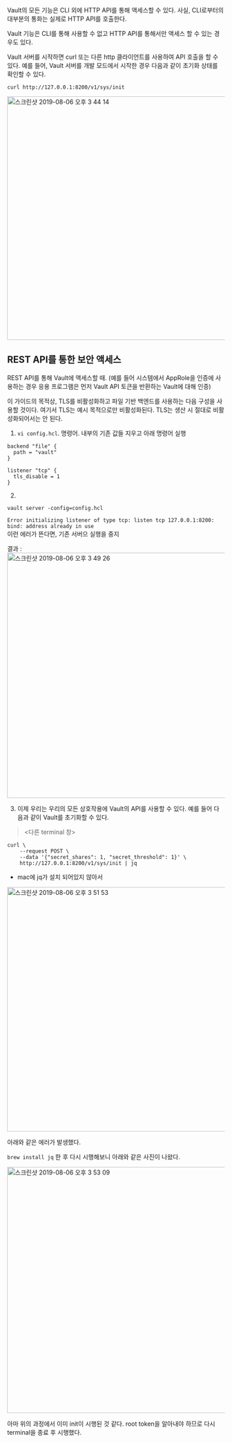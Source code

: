 Vault의 모든 기능은 CLI 외에 HTTP API를 통해 액세스할 수 있다. 사실, CLI로부터의 대부분의 통화는 실제로 HTTP API를 호출한다. 

Vault 기능은 CLI를 통해 사용할 수 없고 HTTP API를 통해서만 액세스 할 수 있는 경우도 있다.

Vault 서버를 시작하면 curl 또는 다른 http 클라이언트를 사용하여 API 호출을 할 수 있다. 예를 들어, Vault 서버를 개발 모드에서 시작한 경우 다음과 같이 초기화 상태를 확인할 수 있다.

~~~
curl http://127.0.0.1:8200/v1/sys/init
~~~
<img width="563" alt="스크린샷 2019-08-06 오후 3 44 14" src="https://user-images.githubusercontent.com/37536415/62516840-0fec6580-b861-11e9-9097-3bdc7546f408.png">

## REST API를 통한 보안 액세스

REST API를 통해 Vault에 액세스할 때. (예를 들어 시스템에서 AppRole을 인증에 사용하는 경우 응용 프로그램은 먼저 Vault API 토큰을 반환하는 Vault에 대해 인증)

이 가이드의 목적상, TLS를 비활성화하고 파일 기반 백엔드를 사용하는 다음 구성을 사용할 것이다. 여기서 TLS는 예시 목적으로만 비활성화된다. TLS는 생산 시 절대로 비활성화되어서는 안 된다.



1. `vi config.hcl`.  명령어. 내부의 기존 값들 지우고 아래 명령어 실행

~~~
backend "file" {
  path = "vault"
}

listener "tcp" {
  tls_disable = 1
}
~~~

2. 
~~~
vault server -config=config.hcl
~~~

`Error initializing listener of type tcp: listen tcp 127.0.0.1:8200: bind: address already in use` <br> 이런 에러가 뜬다면, 기존 서버으 실행을 중지

결과 : <img width="567" alt="스크린샷 2019-08-06 오후 3 49 26" src="https://user-images.githubusercontent.com/37536415/62517186-ca7c6800-b861-11e9-946a-a39ae2d62de2.png">


3. 이제 우리는 우리의 모든 상호작용에 Vault의 API를 사용할 수 있다. 예를 들어 다음과 같이 Vault를 초기화할 수 있다.
> <다른 terminal 창>
~~~
curl \
    --request POST \
    --data '{"secret_shares": 1, "secret_threshold": 1}' \
    http://127.0.0.1:8200/v1/sys/init | jq
~~~

- mac에 jq가 설치 되어있지 않아서 
<img width="565" alt="스크린샷 2019-08-06 오후 3 51 53" src="https://user-images.githubusercontent.com/37536415/62517412-542c3580-b862-11e9-8e80-42f01d1fd9da.png">

아래와 같은 에러가 발생했다. 

`brew install jq` 한 후 다시 시행해보니 아래와 같은 사진이 나왔다. 

<img width="569" alt="스크린샷 2019-08-06 오후 3 53 09" src="https://user-images.githubusercontent.com/37536415/62517414-542c3580-b862-11e9-9119-d16be8696e0c.png">

아마 위의 과정에서 이미 init이 시행된 것 같다. root token을 알아내야 하므로 다시 terminal을 종료 후 시행했다.












